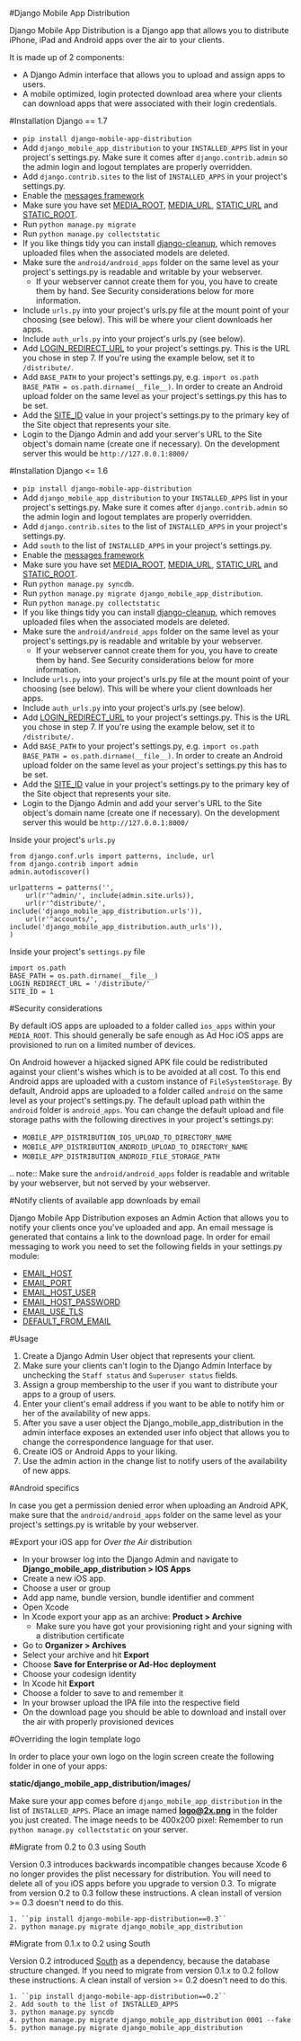 #Django Mobile App Distribution

Django Mobile App Distribution is a Django app that allows you to distribute iPhone, iPad and Android apps over the air to your clients.

It is made up of 2 components:

* A Django Admin interface that allows you to upload and assign apps to users.
* A mobile optimized, login protected download area where your clients can download apps that were associated with their login credentials.


#Installation Django == 1.7

- ``pip install django-mobile-app-distribution``
- Add ``django_mobile_app_distribution`` to your ``INSTALLED_APPS`` list in your project's settings.py. Make sure it comes after ``django.contrib.admin`` so the admin login and logout templates are properly overridden.
- Add ``django.contrib.sites`` to the list of ``INSTALLED_APPS`` in your project's settings.py.
- Enable the [messages framework][message_framework_17]
- Make sure you have set [MEDIA_ROOT][media_root_17], [MEDIA_URL][media_url_17], [STATIC_URL][static_url_17] and [STATIC_ROOT][static_root_17].
- Run ``python manage.py migrate``
- Run ``python manage.py collectstatic``
- If you like things tidy you can install [django-cleanup][django_cleanup_17], which removes uploaded files when the associated models are deleted.
- Make sure the ``android/android_apps`` folder on the same level as your project's settings.py is readable and writable by your webserver.
	*  If your webserver cannot create them for you, you have to create them by hand.  See Security considerations below for more information.
- Include ``urls.py`` into your project's urls.py file at the mount point of your choosing (see below).  This will be where your client downloads her apps.
- Include ``auth_urls.py`` into your project's urls.py (see below).
- Add [LOGIN_REDIRECT_URL][login_redirect_url_17] to your project's settings.py.  This is the URL you chose in step 7.  If you're using the example below, set it to ``/distribute/``.
- Add ``BASE_PATH`` to your project's settings.py, e.g. ``import os.path BASE_PATH = os.path.dirname(__file__)``. In order to create an Android upload folder on the same level as your project's settings.py this has to be set.
- Add the [SITE_ID][site_id_17] value in your project's settings.py to the primary key of the Site object that represents your site.
- Login to the Django Admin and add your server's URL to the Site object's domain name (create one if necessary). On the development server this would be ``http://127.0.0.1:8000/``

[site_id_17]: https://docs.djangoproject.com/en/1.7/ref/settings/#site-id
[django_cleanup_17]: https://github.com/un1t/django-cleanup
[login_redirect_url_17]: https://docs.djangoproject.com/en/1.7/ref/settings/#login-redirect-url
[message_framework_17]: https://docs.djangoproject.com/en/1.7/ref/contrib/messages/
[media_root_17]: https://docs.djangoproject.com/en/1.7/ref/settings/#media-root
[media_url_17]: https://docs.djangoproject.com/en/1.7/ref/settings/#media-url
[static_root_17]: https://docs.djangoproject.com/en/1.7/ref/settings/#static-root
[static_url_17]: https://docs.djangoproject.com/en/1.7/ref/settings/#static-url


#Installation Django <= 1.6

- ``pip install django-mobile-app-distribution``
- Add ``django_mobile_app_distribution`` to your ``INSTALLED_APPS`` list in your project's settings.py. Make sure it comes after ``django.contrib.admin`` so the admin login and logout templates are properly overridden.
- Add ``django.contrib.sites`` to the list of ``INSTALLED_APPS`` in your project's settings.py.
- Add ``south`` to the list of ``INSTALLED_APPS`` in your project's settings.py.
- Enable the [messages framework][message_framework_16]
- Make sure you have set [MEDIA_ROOT][media_root_16], [MEDIA_URL][media_url_16], [STATIC_URL][static_url_16] and [STATIC_ROOT][static_root_16].
- Run ``python manage.py syncdb``.
- Run ``python manage.py migrate django_mobile_app_distribution``.
- Run ``python manage.py collectstatic``
- If you like things tidy you can install [django-cleanup][django_cleanup_16], which removes uploaded files when the associated models are deleted.
- Make sure the ``android/android_apps`` folder on the same level as your project's settings.py is readable and writable by your webserver.
	*  If your webserver cannot create them for you, you have to create them by hand.  See Security considerations below for more information.
- Include ``urls.py`` into your project's urls.py file at the mount point of your choosing (see below).  This will be where your client downloads her apps.
- Include ``auth_urls.py`` into your project's urls.py (see below).
- Add [LOGIN_REDIRECT_URL][login_redirect_url_16] to your project's settings.py.  This is the URL you chose in step 7.  If you're using the example below, set it to ``/distribute/``.
- Add ``BASE_PATH`` to your project's settings.py, e.g. ``import os.path BASE_PATH = os.path.dirname(__file__)``. In order to create an Android upload folder on the same level as your project's settings.py this has to be set.
- Add the [SITE_ID][site_id_16] value in your project's settings.py to the primary key of the Site object that represents your site.
- Login to the Django Admin and add your server's URL to the Site object's domain name (create one if necessary). On the development server this would be ``http://127.0.0.1:8000/``

[site_id_16]: https://docs.djangoproject.com/en/1.6/ref/settings/#site-id
[django_cleanup_16]: https://github.com/un1t/django-cleanup
[login_redirect_url_16]: https://docs.djangoproject.com/en/1.6/ref/settings/#login-redirect-url
[message_framework_16]: https://docs.djangoproject.com/en/1.6/ref/contrib/messages/
[media_root_16]: https://docs.djangoproject.com/en/1.6/ref/settings/#media-root
[media_url_16]: https://docs.djangoproject.com/en/1.6/ref/settings/#media-url
[static_root_16]: https://docs.djangoproject.com/en/1.6/ref/settings/#static-root
[static_url_16]: https://docs.djangoproject.com/en/1.6/ref/settings/#static-url

	
Inside your project's `urls.py`

	from django.conf.urls import patterns, include, url
	from django.contrib import admin
	admin.autodiscover()

	urlpatterns = patterns('',
		url(r'^admin/', include(admin.site.urls)),
		url(r'^distribute/', include('django_mobile_app_distribution.urls')),
		url(r'^accounts/', include('django_mobile_app_distribution.auth_urls')),
	)


Inside your project's `settings.py` file

	import os.path
	BASE_PATH = os.path.dirname(__file__)
	LOGIN_REDIRECT_URL = '/distribute/'
	SITE_ID = 1

#Security considerations

By default iOS apps are uploaded to a folder called ``ios_apps`` within your ``MEDIA_ROOT``.
This should generally be safe enough as Ad Hoc iOS apps are provisioned to run on a limited number of devices.

On Android however a hijacked signed APK file could be redistributed against your client's wishes which is to be avoided at all cost.
To this end Android apps are uploaded with a custom instance of ``FileSystemStorage``. By default, Android apps are uploaded to a folder called ``android`` on the same level as your project's settings.py.  The default upload path within the ``android`` folder is ``android_apps``.
You can change the default upload and file storage paths with the following directives in your project's settings.py:

* `MOBILE_APP_DISTRIBUTION_IOS_UPLOAD_TO_DIRECTORY_NAME`
* `MOBILE_APP_DISTRIBUTION_ANDROID_UPLOAD_TO_DIRECTORY_NAME`
* `MOBILE_APP_DISTRIBUTION_ANDROID_FILE_STORAGE_PATH`

.. note:: Make sure the ``android/android_apps`` folder is readable and writable by your webserver, but not served by your webserver.

#Notify clients of available app downloads by email

Django Mobile App Distribution exposes an Admin Action that allows you to notify your clients once you've uploaded and app.
An email message is generated that contains a link to the download page.
In order for email messaging to work you need to set the following fields in your settings.py module:

* [EMAIL_HOST][EMAIL_HOST]
* [EMAIL_PORT][EMAIL_PORT]
* [EMAIL_HOST_USER][EMAIL_HOST_USER]
* [EMAIL_HOST_PASSWORD][EMAIL_HOST_PASSWORD]
* [EMAIL_USE_TLS][EMAIL_USE_TLS]
* [DEFAULT_FROM_EMAIL][DEFAULT_FROM_EMAIL]

[EMAIL_HOST]: https://docs.djangoproject.com/en/1.4/ref/settings/#std:setting-EMAIL_HOST
[EMAIL_PORT]: https://docs.djangoproject.com/en/1.4/ref/settings/#std:setting-EMAIL_PORT
[EMAIL_HOST_USER]: https://docs.djangoproject.com/en/1.4/ref/settings/#std:setting-EMAIL_HOST_USER
[EMAIL_HOST_PASSWORD]: https://docs.djangoproject.com/en/1.4/ref/settings/#std:setting-EMAIL_HOST_PASSWORD
[EMAIL_USE_TLS]: https://docs.djangoproject.com/en/1.4/ref/settings/#std:setting-EMAIL_USE_TLS
[DEFAULT_FROM_EMAIL]: https://docs.djangoproject.com/en/1.4/ref/settings/#std:setting-DEFAULT_FROM_EMAIL


#Usage

1. Create a Django Admin User object that represents your client.
2. Make sure your clients can't login to the Django Admin Interface by unchecking the ``Staff status`` and ``Superuser status`` fields.
3. Assign a group membership to the user if you want to distribute your apps to a group of users.
4. Enter your client's email address if you want to be able to notify him or her of the availability of new apps.
5. After you save a user object the Django_mobile_app_distribution in the admin interface exposes an extended user info object that allows you to change the correspondence language for that user.
6. Create iOS or Android Apps to your liking.
7. Use the admin action in the change list to notify users of the availability of new apps.

#Android specifics

In case you get a permission denied error when uploading an Android APK, make sure that the ``android/android_apps`` folder on the same level as your project's settings.py is writable by your webserver.


#Export your iOS app for *Over the Air* distribution

* In your browser log into the Django Admin and navigate to **Django_mobile_app_distribution > IOS Apps**
* Create a new iOS app.
* Choose a user or group
* Add app name, bundle version, bundle identifier and comment
* Open Xcode
* In Xcode export your app as an archive: **Product > Archive**
	* Make sure you have got your provisioning right and your signing with a distribution certificate
* Go to **Organizer > Archives**
* Select your archive and hit **Export**
* Choose **Save for Enterprise or Ad-Hoc deployment**
* Choose your codesign identity
* In Xcode hit **Export**
* Choose a folder to save to and remember it
* In your browser upload the IPA file into the respective field
* On the download page you should be able to download and install over the air with properly provisioned devices



#Overriding the login template logo

In order to place your own logo on the login screen create the following folder in one of your apps:

**static/django_mobile_app_distribution/images/**

Make sure your app comes before ``django_mobile_app_distribution`` in the list of ``INSTALLED_APPS``.
Place an image named **logo@2x.png** in the folder you just created.  The image needs to be 400x200 pixel:
Remember to run ``python manage.py collectstatic`` on your server.


#Migrate from 0.2 to 0.3 using South

Version 0.3 introduces backwards incompatible changes because Xcode 6 no longer provides the plist necessary for distribution.
You will need to delete all of you iOS apps before you upgrade to version 0.3.
To migrate from version 0.2 to 0.3 follow these instructions.  A clean install of version >= 0.3 doesn't need to do this.

	1. ``pip install django-mobile-app-distribution==0.3``
	2. python manage.py migrate django_mobile_app_distribution



#Migrate from 0.1.x to 0.2 using South

Version 0.2 introduced [South][south_link] as a dependency, because the database structure changed.
If you need to migrate from version 0.1.x to 0.2 follow these instructions.  A clean install of version >= 0.2 doesn't need to do this.

	1. ``pip install django-mobile-app-distribution==0.2``
	2. Add south to the list of INSTALLED_APPS
	3. python manage.py syncdb
	4. python manage.py migrate django_mobile_app_distribution 0001 --fake
	5. python manage.py migrate django_mobile_app_distribution


[south_link]: http://south.readthedocs.org/en/latest/index.html
